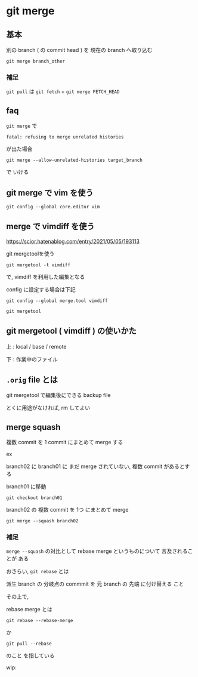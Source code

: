
# git merge


## 基本

別の branch ( の commit head ) を 現在の branch へ取り込む

```
git merge branch_other
```


### 補足

`git pull` は `git fetch` + `git merge FETCH_HEAD`



## faq

`git merge` で

```
fatal: refusing to merge unrelated histories
```

が出た場合

```
git merge --allow-unrelated-histories target_branch
```

で いける



## git merge で vim を使う

```
git config --global core.editor vim
```


## merge で vimdiff を使う

https://scior.hatenablog.com/entry/2021/05/05/193113

git mergetoolを使う


```
git mergetool -t vimdiff
```

で, vimdiff を利用した編集となる

config に設定する場合は下記

```
git config --global merge.tool vimdiff
```

```
git mergetool
```


## git mergetool ( vimdiff ) の使いかた

上 : local / base / remote

下 : 作業中のファイル



## `.orig` file とは

git mergetool で編集後にできる backup file

とくに用途がなければ, rm してよい



## merge squash

複数 commit を 1 commit にまとめて merge する

ex

branch02 に branch01 に まだ merge されていない, 複数 commit があるとする

branch01 に移動

```
git checkout branch01
```

branch02 の 複数 commit を 1つ にまとめて merge

```
git merge --squash branch02
```


### 補足

`merge --squash` の対比として rebase merge というものについて 言及されることが ある


おさらい,
`git rebase` とは

派生 branch の 分岐点の commmit を 元 branch の 先端 に付け替える
こと

その上で,

rebase merge とは

```
git rebase --rebase-merge
```

か

```
git pull --rebase
```

のこと を指している

wip:




